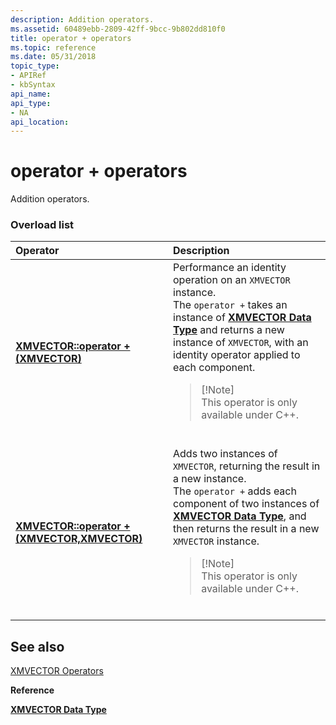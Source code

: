 ```yaml
---
description: Addition operators.
ms.assetid: 60489ebb-2809-42ff-9bcc-9b802dd810f0
title: operator + operators
ms.topic: reference
ms.date: 05/31/2018
topic_type: 
- APIRef
- kbSyntax
api_name: 
api_type: 
- NA
api_location: 
---
```


# operator + operators

Addition operators.

### Overload list



<table>
<colgroup>
<col style="width: 50%" />
<col style="width: 50%" />
</colgroup>
<thead>
<tr class="header">
<th style="text-align: left;">Operator</th>
<th style="text-align: left;">Description</th>
</tr>
</thead>
<tbody>
<tr class="odd">
<td style="text-align: left;"><a href="/previous-versions/windows/desktop/legacy/ee421395(v=vs.85)"><strong>XMVECTOR::operator + (XMVECTOR)</strong></a></td>
<td style="text-align: left;">Performance an identity operation on an <code>XMVECTOR</code> instance.<br/> The <code>operator +</code> takes an instance of <a href="xmvector-data-type.md"><strong>XMVECTOR Data Type</strong></a> and returns a new instance of <code>XMVECTOR</code>, with an identity operator applied to each component.<br/>
<blockquote>
[!Note]<br />
This operator is only available under C++.
</blockquote>
<br/></td>
</tr>
<tr class="even">
<td style="text-align: left;"><a href="/previous-versions/windows/desktop/legacy/ee421396(v=vs.85)"><strong>XMVECTOR::operator + (XMVECTOR,XMVECTOR)</strong></a></td>
<td style="text-align: left;">Adds two instances of <code>XMVECTOR</code>, returning the result in a new instance.<br/> The <code>operator +</code> adds each component of two instances of <a href="xmvector-data-type.md"><strong>XMVECTOR Data Type</strong></a>, and then returns the result in a new <code>XMVECTOR</code> instance. <br/>
<blockquote>
[!Note]<br />
This operator is only available under C++.
</blockquote>
<br/></td>
</tr>
</tbody>
</table>



## See also

<dl> <dt>

[XMVECTOR Operators](ovw-xmvector-operators.md)
</dt> <dt>

**Reference**
</dt> <dt>

[**XMVECTOR Data Type**](xmvector-data-type.md)
</dt> </dl>

 

 
